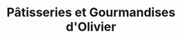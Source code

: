 ---
title: "Pâtisseries et Gourmandises d'Olivier"
url: /rimouski/patisseries-et-gourmandises-dolivier/
shop: pastry
---